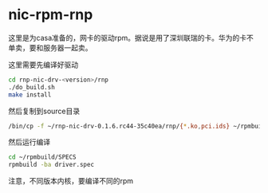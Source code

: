 # nic-rpm-rnp

这里是为casa准备的，网卡的驱动rpm。据说是用了深圳联瑞的卡。华为的卡不单卖，要和服务器一起卖。

这里需要先编译好驱动
```bash
cd rnp-nic-drv-<version>/rnp
./do_build.sh
make install

```
然后复制到source目录
```bash
/bin/cp -f ~/rnp-nic-drv-0.1.6.rc44-35c40ea/rnp/{*.ko,pci.ids} ~/rpmbuild/SOURCES/
```
然后运行编译
```bash
cd ~/rpmbuild/SPECS
rpmbuild -ba driver.spec
```

注意，不同版本内核，要编译不同的rpm